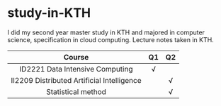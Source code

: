 # study-in-KTH

I did my second year master study in KTH and majored in computer science, specification in cloud computing.
Lecture notes taken in KTH.

|          Course          	| Q1 	| Q2 	|
|:------------------------:	|:--:	|:--:	|
| ID2221 Data Intensive Computing 	|  √ 	|    	|
| II2209 Distributed Artificial Intelligence 	|   	|  √ 	|
| Statistical method 	|   	|  √ 	|

